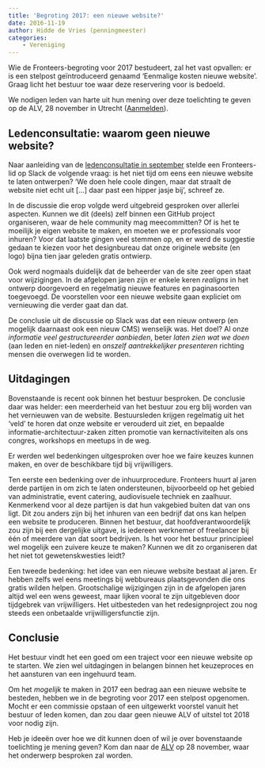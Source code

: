 ```yaml
---
title: 'Begroting 2017: een nieuwe website?'
date: 2016-11-19
author: Hidde de Vries (penningmeester)
categories:
    - Vereniging
---
```


Wie de Fronteers-begroting voor 2017 bestudeert, zal het vast opvallen: er is een stelpost geïntroduceerd genaamd ‘Eenmalige kosten nieuwe website’. Graag licht het bestuur toe waar deze reservering voor is bedoeld.

We nodigen leden van harte uit hun mening over deze toelichting te geven op de ALV, 28 november in Utrecht ([Aanmelden](/blog/2016/11/aanmelden-alv-2016)).

## Ledenconsultatie: waarom geen nieuwe website?

Naar aanleiding van de [ledenconsultatie in september](/blog/2016/09/ledenraadpleging-wat-te-doen-met-ons-geld) stelde een Fronteers-lid op Slack de volgende vraag: is het niet tijd om eens een nieuwe website te laten ontwerpen? ‘We doen hele coole dingen, maar dat straalt de website niet echt uit […] daar past een hipper jasje bij’, schreef ze.

In de discussie die erop volgde werd uitgebreid gesproken over allerlei aspecten. Kunnen we dit (deels) zelf binnen een GitHub project organiseren, waar de hele community mag meecommitten? Of is het te moeilijk je eigen website te maken, en moeten we er professionals voor inhuren? Voor dat laatste gingen veel stemmen op, en er werd de suggestie gedaan te kiezen voor het designbureau dat onze originele website (en logo) bijna tien jaar geleden gratis ontwierp.

Ook werd nogmaals duidelijk dat de beheerder van de site zeer open staat voor wijzigingen. In de afgelopen jaren zijn er enkele keren _realigns_ in het ontwerp doorgevoerd en regelmatig nieuwe features en paginasoorten toegevoegd. De voorstellen voor een nieuwe website gaan expliciet om vernieuwing die verder gaat dan dat.

De conclusie uit de discussie op Slack was dat een nieuw ontwerp (en mogelijk daarnaast ook een nieuw CMS) wenselijk was. Het doel? Al onze _informatie veel gestructureerder aanbieden_, beter _laten zien wat we doen_ (aan leden en niet-leden) en _onszelf aantrekkelijker presenteren_ richting mensen die overwegen lid te worden.

## Uitdagingen

Bovenstaande is recent ook binnen het bestuur besproken. De conclusie daar was helder: een meerderheid van het bestuur zou erg blij worden van het vernieuwen van de website. Bestuursleden krijgen regelmatig uit het ‘veld’ te horen dat onze website er verouderd uit ziet, en bepaalde informatie-architectuur-zaken zitten promotie van kernactiviteiten als ons congres, workshops en meetups in de weg.

Er werden wel bedenkingen uitgesproken over hoe we faire keuzes kunnen maken, en over de beschikbare tijd bij vrijwilligers.

Ten eerste een bedenking over de inhuurprocedure. Fronteers huurt al jaren derde partijen in om zich te laten ondersteunen, bijvoorbeeld op het gebied van administratie, event catering, audiovisuele techniek en zaalhuur. Kenmerkend voor al deze partijen is dat hun vakgebied buiten dat van ons ligt. Dit zou anders zijn bij het inhuren van een bedrijf dat ons kan helpen een website te produceren. Binnen het bestuur, dat hoofdverantwoordelijk zou zijn bij een dergelijke uitgave, is iedereen werknemer of freelancer bij één of meerdere van dat soort bedrijven. Is het voor het bestuur principieel wel mogelijk een zuivere keuze te maken? Kunnen we dit zo organiseren dat het niet tot gewetenskwesties leidt?

Een tweede bedenking: het idee van een nieuwe website bestaat al jaren. Er hebben zelfs wel eens meetings bij webbureaus plaatsgevonden die ons gratis wilden helpen. Grootschalige wijzigingen zijn in de afgelopen jaren altijd wel een wens geweest, maar lijken vooral te zijn uitgebleven door tijdgebrek van vrijwilligers. Het uitbesteden van het redesignproject zou nog steeds een onbetaalde vrijwilligersfunctie zijn.

## Conclusie

Het bestuur vindt het een goed om een traject voor een nieuwe website op te starten. We zien wel uitdagingen in belangen binnen het keuzeproces en het aansturen van een ingehuurd team.

Om het _mogelijk_ te maken in 2017 een bedrag aan een nieuwe website te besteden, hebben we in de begroting voor 2017 een stelpost opgenomen. Mocht er een commissie opstaan of een uitgewerkt voorstel vanuit het bestuur of leden komen, dan zou daar geen nieuwe ALV of uitstel tot 2018 voor nodig zijn.

Heb je ideeën over hoe we dit kunnen doen of wil je over bovenstaande toelichting je mening geven? Kom dan naar de [ALV](/blog/2016/11/aanmelden-alv-2016) op 28 november, waar het onderwerp besproken zal worden.
